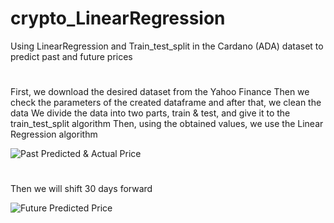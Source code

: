 # crypto_LinearRegression
Using LinearRegression and Train_test_split in the Cardano (ADA) dataset to predict past and future prices

#

First, we download the desired dataset from the Yahoo Finance
Then we check the parameters of the created dataframe and after that, we clean the data
We divide the data into two parts, train & test, and give it to the train_test_split algorithm
Then, using the obtained values, we use the Linear Regression algorithm

![Past Predicted & Actual Price](https://github.com/Hpouralireza/crypto_LinearRegression/assets/47522202/16dd84fb-0b11-4dc2-8969-d7e76c9fe50e)

#

Then we will shift 30 days forward

![Future Predicted Price](https://github.com/Hpouralireza/crypto_LinearRegression/assets/47522202/4249dd72-22e1-4c3f-bfac-62952b9a1923)
